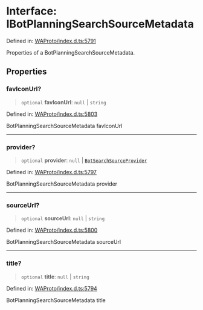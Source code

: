 # Interface: IBotPlanningSearchSourceMetadata

Defined in: [WAProto/index.d.ts:5791](https://github.com/Fokusdotid/bail/blob/c004679536d41fcf32da31cecf70d3991dfa31b5/WAProto/index.d.ts#L5791)

Properties of a BotPlanningSearchSourceMetadata.

## Properties

### favIconUrl?

> `optional` **favIconUrl**: `null` \| `string`

Defined in: [WAProto/index.d.ts:5803](https://github.com/Fokusdotid/bail/blob/c004679536d41fcf32da31cecf70d3991dfa31b5/WAProto/index.d.ts#L5803)

BotPlanningSearchSourceMetadata favIconUrl

***

### provider?

> `optional` **provider**: `null` \| [`BotSearchSourceProvider`](../enumerations/BotSearchSourceProvider.md)

Defined in: [WAProto/index.d.ts:5797](https://github.com/Fokusdotid/bail/blob/c004679536d41fcf32da31cecf70d3991dfa31b5/WAProto/index.d.ts#L5797)

BotPlanningSearchSourceMetadata provider

***

### sourceUrl?

> `optional` **sourceUrl**: `null` \| `string`

Defined in: [WAProto/index.d.ts:5800](https://github.com/Fokusdotid/bail/blob/c004679536d41fcf32da31cecf70d3991dfa31b5/WAProto/index.d.ts#L5800)

BotPlanningSearchSourceMetadata sourceUrl

***

### title?

> `optional` **title**: `null` \| `string`

Defined in: [WAProto/index.d.ts:5794](https://github.com/Fokusdotid/bail/blob/c004679536d41fcf32da31cecf70d3991dfa31b5/WAProto/index.d.ts#L5794)

BotPlanningSearchSourceMetadata title
